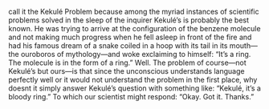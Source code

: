 call it the Kekulé Problem because among the myriad instances of scientific problems solved in the sleep of the inquirer Kekulé’s is probably the best known. He was trying to arrive at the configuration of the benzene molecule and not making much progress when he fell asleep in front of the fire and had his famous dream of a snake coiled in a hoop with its tail in its mouth—the ouroboros of mythology—and woke exclaiming to himself: “It’s a ring. The molecule is in the form of a ring.” Well. The problem of course—not Kekulé’s but ours—is that since the unconscious understands language perfectly well or it would not understand the problem in the first place, why doesnt it simply answer Kekulé’s question with something like: “Kekulé, it’s a bloody ring.” To which our scientist might respond: “Okay. Got it. Thanks.”


